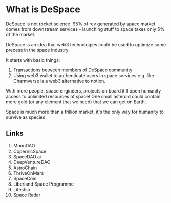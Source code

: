 # What is DeSpace

DeSpace is not rocket science. 95% of rev generated by space market comes from downstream services - launching stuff to space takes only 5% of the market.

DeSpace is an idea that web3 technologies could be used to optimize some precess in the space industry.

It starts with basic things:
1. Transactions between members of DeSpace community
2. Using web3 wallet to authenticate users in space services e.g. like Charmverse is a web3 alternative to notion.

With more people, space engineers, projects on board it'll open humanity access to unlimited resources of space! One small asteroid could contain more gold (or any element that we need) that we can get on Earth.

Space is much more than a trillion market, it's the only way for humanity to survive as species

## Links

1. MoonDAO
2. CopernicSpace
3. SpaceDAO.ai
4. DeepVentureDAO
5. AstroChain
6. ThriveOnMars
7. SpaceCoin
8. Liberland Space Programme
9. Lifeship
10. Space Radar